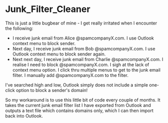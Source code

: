 # Junk_Filter_Cleaner
This is just a little bugbear of mine - I get really irritated when I encounter the following:
- I receive junk email from Alice @spamcompanyX.com. I use Outlook context menu to block sender.
- Next day, I receive junk email from Bob @spamcompanyX.com. I use Outlook context menu to block sender again.
- Next next day, I receive junk email from Charlie @spamcompanyX.com. I realise I need to block @spamcompanyX.com. I sigh at the lack of context menu option. I click thru multiple menus to get to the junk email filter. I manually add @spamcompanyX.com to the filter.

I've searched high and low, Outlook simply does not include a simple one-click option to block a sender's domain!

So my workaround is to use this little bit of code every couple of months. It takes the current junk email filter list I have exported from Outlook and outputs a text file which contains domains only, which I can then import back into Outlook.
